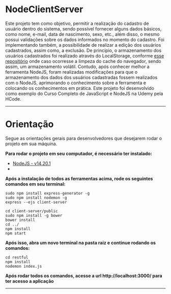 # NodeClientServer

Este projeto tem como objetivo, permitir a realização do cadastro de usuário dentro do sistema, sendo possível fornecer alguns dados básicos, como nome, e-mail, data de nascimento, sexo, etc., além disso, o mesmo possui validações sobre os dados informados no momento do cadastro. Foi implementando também, a possibilidade de realizar a edição dos usuários cadastrados, assim como, a exclusão. De princípio, o armazenamento dos usuários cadastrados foi realizado através do LocalStorage, conforme <a href="https://github.com/matheusevs/gerenciamentoDeUsuariosJs">esse repositório</a> onde caso ocorresse a limpeza do cache do navegador, sendo assim, um armazenamento volátil. Contudo, após conhecer melhor a ferramenta NodeJS, foram realizadas modificações para que o armazenamento dos dados dos usuários cadastradas fossem realizados com o NodeJS, aprimorando o conhecimento sobre a ferramenta e colocando os conhecimentos em prática. Este projeto foi desenvolvido como exemplo do Curso Completo de JavaScript e NodeJS na Udemy pela HCode.

---

# Orientação

Segue as orientações gerais para desenvolvedores que desejarem rodar o projeto em sua máquina.

**Para rodar o projeto em seu computador, é necessário ter instalado:**

- <a href="https://nodejs.org/en/">NodeJS - v14.20.1</a>
-

**Após a instalação de todos as ferramentas acima, rode os seguintes comandos em seu terminal:**


```
sudo npm install express-generator -g
sudo npm install nodemon -g
express --ejs client-server

cd client-server/public
sudo npm install -g bower
bower install
cd ../
npm install
npm start
```

**Após isso, abra um novo terminal na pasta raiz e continue rodando os comandos:**

```
cd restful
npm install
nodemon index.js
```


**Após rodar todos os comandos, acesse a url http://localhost:3000/ para ter acesso a aplicação**

---

<!-- <img src="gif.gif"> -->

##